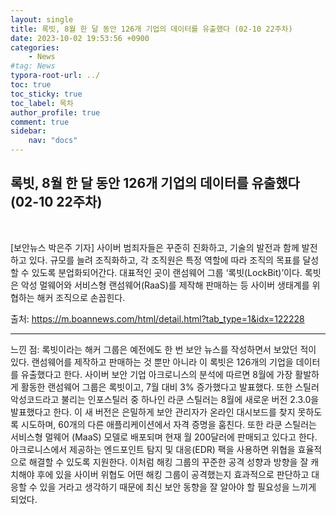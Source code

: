 ```yaml
---
layout: single
title: 록빗, 8월 한 달 동안 126개 기업의 데이터를 유출했다 (02-10 22주차)
date: 2023-10-02 19:53:56 +0900
categories: 
    - News
#tag: News
typora-root-url: ../
toc: true
toc_sticky: true
toc_label: 목차
author_profile: true
comment: true
sidebar:
    nav: "docs"
---
```




## 록빗, 8월 한 달 동안 126개 기업의 데이터를 유출했다 (02-10 22주차)

<br>

[보안뉴스 박은주 기자] 사이버 범죄자들은 꾸준히 진화하고, 기술의 발전과 함께 발전하고 있다. 규모를 늘려 조직화하고, 각 조직원은 특정 역할에 따라 조직의 목표를 달성할 수 있도록 분업화되어간다. 대표적인 곳이 랜섬웨어 그룹 ‘록빗(LockBit)’이다. 록빗은 악성 멀웨어와 서비스형 랜섬웨어(RaaS)를 제작해 판매하는 등 사이버 생태계를 위협하는 해커 조직으로 손꼽힌다.



출처: https://m.boannews.com/html/detail.html?tab_type=1&idx=122228 

***

느낀 점: 록빗이라는 해커 그룹은 예전에도 한 번 보안 뉴스를 작성하면서 보았던 적이 있다. 랜섬웨어를 제작하고 판매하는 것 뿐만 아니라 이 록빗은 126개의 기업을 데이터를 유출했다고 한다. 사이버 보안 기업 아크로니스의 분석에 따르면 8월에 가장 활발하게 활동한 랜섬웨어 그룹은 록빗이고, 7월 대비 3% 증가했다고 발표했다. 또한 스틸러 악성코드라고 불리는 인포스틸러 중 하나인 라쿤 스틸러는 8월에 새로운 버전 2.3.0을 발표했다고 한다. 이 새 버전은 은밀하게 보안 관리자가 온라인 대시보드를 찾지 못하도록 시도하며, 60개의 다른 애플리케이션에서 자격 증명을 훔친다. 또한 라쿤 스틸러는 서비스형 멀웨어 (MaaS) 모델로 배포되며 현재 월 200달러에 판매되고 있다고 한다. 아크로니스에서 제공하는 엔드포인트 탐지 및 대응(EDR) 팩을 사용하면 위협을 효율적으로 해결할 수 있도록 지원한다. 이처럼 해킹 그룹의 꾸준한 공격 성향과 방향을 잘 캐치해야 후에 있을 사이버 위협도 어떤 해킹 그룹이 공격했는지 효과적으로 판단하고 대응할 수 있을 거라고 생각하기 때문에 최신 보안 동향을 잘 알아야 할 필요성을 느끼게 되었다.